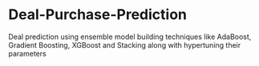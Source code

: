 # Deal-Purchase-Prediction
Deal prediction using ensemble model building techniques like AdaBoost, Gradient Boosting, XGBoost and Stacking along with hypertuning their parameters
